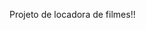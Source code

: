 <!-- Passos para criação de movies_rentals 

1 - Inicializar Servidor✅
2 - Configurar Prisma✅
3 - Rodar migration✅
4 - Criar Repositories e Interfaces✅
5 - Dtos✅
6 - class-validator✅
7 - Criar cases✅
8 - Criar Controllers✅
9 - routing-controllers✅

//injetar repositórios nos useCases ou useCases nos controllers
10 - tsyringe: Registrar singleton para injeção de dependências✅

11 - bcrypt✅

//tratamento próprio de erros
12 - express-async-errors✅

13 - ValidationErrors✅

14- http-status-codes✅


Notas:
- Sempre usar async / await para requisições no DB ou para filhos req DB
- Promise -> Promessa, um valor que pode vir ou não.

- Para amanhã 21/07/2022

Inserir class-validator, Body()✅

-->

Projeto de locadora de filmes!! 


